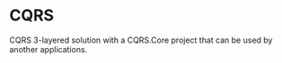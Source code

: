 # CQRS
CQRS 3-layered solution with a CQRS.Core project that can be used by another applications.   
